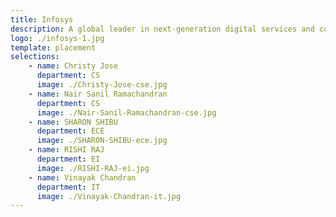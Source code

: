 ```yaml
---
title: Infosys 
description: A global leader in next-generation digital services and consulting. 
logo: ./infosys-1.jpg
template: placement
selections:
    - name: Christy Jose
      department: CS
      image: ./Christy-Jose-cse.jpg
    - name: Nair Sanil Ramachandran
      department: CS
      image: ./Nair-Sanil-Ramachandran-cse.jpg
    - name: SHARON SHIBU
      department: ECE
      image: ./SHARON-SHIBU-ece.jpg
    - name: RISHI RAJ
      department: EI
      image: ./RISHI-RAJ-ei.jpg
    - name: Vinayak Chandran
      department: IT
      image: ./Vinayak-Chandran-it.jpg
---
```

